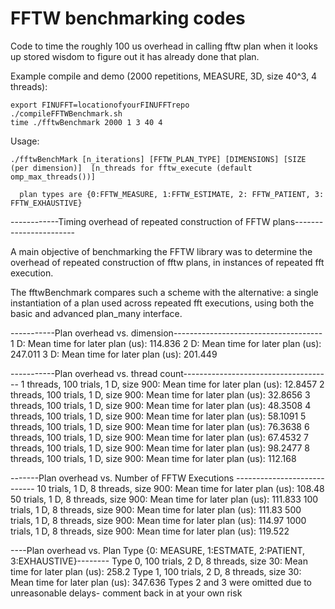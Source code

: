 # FFTW benchmarking codes

Code to time the roughly 100 us overhead in calling fftw plan when it
looks up stored wisdom to figure out it has already done that plan.

Example compile and demo (2000 repetitions, MEASURE, 3D, size 40^3, 4 threads):
```
export FINUFFT=locationofyourFINUFFTrepo
./compileFFTWBenchmark.sh
time ./fftwBenchmark 2000 1 3 40 4
```

Usage:
```
./fftwBenchMark [n_iterations] [FFTW_PLAN_TYPE] [DIMENSIONS] [SIZE (per dimension)]  [n_threads for fftw_execute (default omp_max_threads())] 

  plan types are {0:FFTW_MEASURE, 1:FFTW_ESTIMATE, 2: FFTW_PATIENT, 3: FFTW_EXHAUSTIVE}
```

------------Timing overhead of repeated construction of FFTW plans-----------------------

A main objective of benchmarking the FFTW library was to determine the overhead
of repeated construction of fftw plans, in instances of repeated fft execution.

The fftwBenchmark compares such a scheme with the alternative: a single instantiation of a plan used
across repeated fft executions, using both the basic and advanced plan_many interface.


-----------Plan overhead vs. dimension-------------------------------------
1 D: Mean time for later plan (us): 114.836
2 D: Mean time for later plan (us): 247.011
3 D: Mean time for later plan (us): 201.449


-----------Plan overhead vs. thread count-------------------------------------
1 threads, 100 trials, 1 D, size 900: Mean time for later plan (us): 12.8457
2 threads, 100 trials, 1 D, size 900: Mean time for later plan (us): 32.8656
3 threads, 100 trials, 1 D, size 900: Mean time for later plan (us): 48.3508
4 threads, 100 trials, 1 D, size 900: Mean time for later plan (us): 58.1091
5 threads, 100 trials, 1 D, size 900: Mean time for later plan (us): 76.3638
6 threads, 100 trials, 1 D, size 900: Mean time for later plan (us): 67.4532
7 threads, 100 trials, 1 D, size 900: Mean time for later plan (us): 98.2477
8 threads, 100 trials, 1 D, size 900: Mean time for later plan (us): 112.168


-------Plan overhead vs. Number of FFTW Executions ----------------------------
10 trials, 1 D, 8 threads, size 900: Mean time for later plan (us): 108.48
50 trials, 1 D, 8 threads, size 900: Mean time for later plan (us): 111.833
100 trials, 1 D, 8 threads, size 900: Mean time for later plan (us): 111.83
500 trials, 1 D, 8 threads, size 900: Mean time for later plan (us): 114.97
1000 trials, 1 D, 8 threads, size 900: Mean time for later plan (us): 119.522


----Plan overhead vs. Plan Type {0: MEASURE, 1:ESTMATE, 2:PATIENT, 3:EXHAUSTIVE}--------
Type 0, 100 trials, 2 D, 8 threads, size 30: Mean time for later plan (us): 258.2
Type 1, 100 trials, 2 D, 8 threads, size 30: Mean time for later plan (us): 347.636
Types 2 and 3 were omitted due to unreasonable delays- comment back in at your own risk
